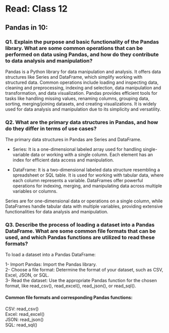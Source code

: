 # Read: Class 12

## Pandas in 10:

### Q1. Explain the purpose and basic functionality of the Pandas library. What are some common operations that can be performed on data using Pandas, and how do they contribute to data analysis and manipulation?

Pandas is a Python library for data manipulation and analysis. It offers data structures like Series and DataFrame, which simplify working with structured data. Common operations include loading and inspecting data, cleaning and preprocessing, indexing and selection, data manipulation and transformation, and data visualization. Pandas provides efficient tools for tasks like handling missing values, renaming columns, grouping data, sorting, merging/joining datasets, and creating visualizations. It is widely used for data analysis and manipulation due to its simplicity and versatility.

### Q2. What are the primary data structures in Pandas, and how do they differ in terms of use cases?

The primary data structures in Pandas are Series and DataFrame.

- Series: It is a one-dimensional labeled array used for handling single-variable data or working with a single column. Each element has an index for efficient data access and manipulation.

- DataFrame: It is a two-dimensional labeled data structure resembling a spreadsheet or SQL table. It is used for working with tabular data, where each column represents a variable. DataFrames offer powerful operations for indexing, merging, and manipulating data across multiple variables or columns.

Series are for one-dimensional data or operations on a single column, while DataFrames handle tabular data with multiple variables, providing extensive functionalities for data analysis and manipulation.


### Q3. Describe the process of loading a dataset into a Pandas DataFrame. What are some common file formats that can be used, and which Pandas functions are utilized to read these formats?


To load a dataset into a Pandas DataFrame:

1- Import Pandas: Import the Pandas library.<br> 
2- Choose a file format: Determine the format of your dataset, such as CSV, Excel, JSON, or SQL.<br>
3- Read the dataset: Use the appropriate Pandas function for the chosen format, like read_csv(), read_excel(), read_json(), or read_sql().


#### Common file formats and corresponding Pandas functions:

CSV: read_csv()<br>
Excel: read_excel()<br>
JSON: read_json()<br>
SQL: read_sql()


